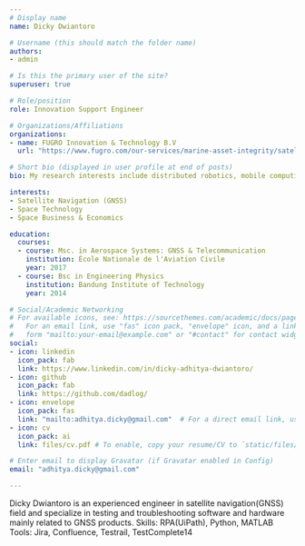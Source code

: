 ```yaml
---
# Display name
name: Dicky Dwiantoro

# Username (this should match the folder name)
authors:
- admin

# Is this the primary user of the site?
superuser: true

# Role/position
role: Innovation Support Engineer

# Organizations/Affiliations
organizations:
- name: FUGRO Innovation & Technology B.V
  url: "https://www.fugro.com/our-services/marine-asset-integrity/satellite-positioning"

# Short bio (displayed in user profile at end of posts)
bio: My research interests include distributed robotics, mobile computing and programmable matter.

interests:
- Satellite Navigation (GNSS)
- Space Technology
- Space Business & Economics

education:
  courses:
  - course: Msc. in Aerospace Systems: GNSS & Telecommunication  
    institution: École Nationale de l'Aviation Civile
    year: 2017
  - course: Bsc in Engineering Physics
    institution: Bandung Institute of Technology
    year: 2014

# Social/Academic Networking
# For available icons, see: https://sourcethemes.com/academic/docs/page-builder/#icons
#   For an email link, use "fas" icon pack, "envelope" icon, and a link in the
#   form "mailto:your-email@example.com" or "#contact" for contact widget.
social:
- icon: linkedin
  icon_pack: fab
  link: https://www.linkedin.com/in/dicky-adhitya-dwiantoro/
- icon: github
  icon_pack: fab
  link: https://github.com/dadlog/
- icon: envelope
  icon_pack: fas
  link: "mailto:adhitya.dicky@gmail.com"  # For a direct email link, use "mailto:test@example.org".
- icon: cv
  icon_pack: ai
  link: files/cv.pdf # To enable, copy your resume/CV to `static/files/cv.pdf` and uncomment the lines below.

# Enter email to display Gravatar (if Gravatar enabled in Config)
email: "adhitya.dicky@gmail.com"

---
```

Dicky Dwiantoro is an experienced engineer in satellite navigation(GNSS) field and specialize in testing and troubleshooting software and hardware mainly related to GNSS products.
Skills: RPA(UiPath), Python, MATLAB
Tools: Jira, Confluence, Testrail, TestComplete14
